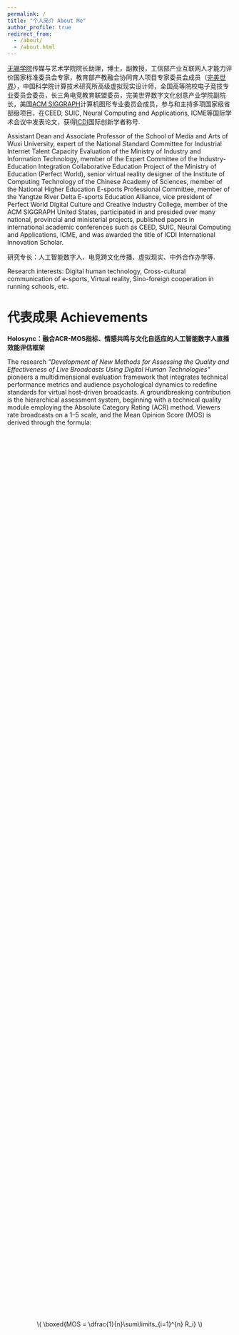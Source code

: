 ```yaml
---
permalink: /
title: "个人简介 About Me"
author_profile: true
redirect_from: 
  - /about/
  - /about.html
---
```


[无锡学院](https://www.cwxu.edu.cn/)传媒与艺术学院院长助理，博士，副教授，工信部产业互联网人才能力评价国家标准委员会专家，教育部产教融合协同育人项目专家委员会成员（[完美世界](http://www.wmupd.com/)），中国科学院计算技术研究所高级虚拟现实设计师，全国高等院校电子竞技专业委员会委员，长三角电竞教育联盟委员，完美世界数字文化创意产业学院副院长，美国[ACM SIGGRAPH](https://www.siggraph.org/)计算机图形专业委员会成员，参与和主持多项国家级省部级项目，在CEED, SUIC, Neural Computing and Applications, ICME等国际学术会议中发表论文，获得[ICDI](https://icdi.cmu.ac.th/Home.aspx)国际创新学者称号.

Assistant Dean and Associate Professor of the School of Media and Arts of Wuxi University, expert of the National Standard Committee for Industrial Internet Talent Capacity Evaluation of the Ministry of Industry and Information Technology, member of the Expert Committee of the Industry-Education Integration Collaborative Education Project of the Ministry of Education (Perfect World), senior virtual reality designer of the Institute of Computing Technology of the Chinese Academy of Sciences, member of the National Higher Education E-sports Professional Committee, member of the Yangtze River Delta E-sports Education Alliance, vice president of Perfect World Digital Culture and Creative Industry College, member of the ACM SIGGRAPH United States, participated in and presided over many national, provincial and ministerial projects, published papers in international academic conferences such as CEED, SUIC, Neural Computing and Applications, ICME, and was awarded the title of ICDI International Innovation Scholar.

研究专长：人工智能数字人、电竞跨文化传播、虚拟现实、中外合作办学等.

Research interests: Digital human technology, Cross-cultural communication of e-sports, Virtual reality, Sino-foreign cooperation in running schools, etc.

代表成果 Achievements
======
<p><b>Holosync：融合ACR-MOS指标、情感共鸣与文化自适应的人工智能数字人直播效能评估框架</b></p>
The research <i>"Development of New Methods for Assessing the Quality and Effectiveness of Live Broadcasts Using Digital Human Technologies" </i>pioneers a multidimensional evaluation framework that integrates technical performance metrics and audience psychological dynamics to redefine standards for virtual host-driven broadcasts. A groundbreaking contribution is the hierarchical assessment system, beginning with a technical quality module employing the Absolute Category Rating (ACR) method. Viewers rate broadcasts on a 1–5 scale, and the Mean Opinion Score (MOS) is derived through the formula:</p>
<html>
<script src="https://cdn.jsdelivr.net/npm/mathjax@3/es5/tex-mml-chtml.js"></script>
<body style="margin: 0">
  <div style="display: flex; justify-content: center; align-items: center; height: 100vh">
    \( \boxed{MOS = \dfrac{1}{n}\sum\limits_{i=1}^{n} R_i} \)
  </div>
</body>
</html>
This quantifies broadcast fidelity while establishing correlations between technical stability (video/audio quality) and viewer satisfaction. Beyond hardware-centric metrics, the framework innovatively incorporates emotional resonance, social presence, and cognitive factors (e.g., self-efficacy, information overload), demonstrating that virtual hosts’ emotional expressiveness and interactivity amplify trust and community engagement. Additionally, the methodology bridges host attributes (realism, absence of humor) with audience-specific variables (cultural context, personal motivations), offering adaptive strategies to optimize authenticity. By unifying objective technical benchmarks with subjective human perceptions, this work sets a new paradigm for evaluating and enhancing digital human-mediated live streaming experiences.
